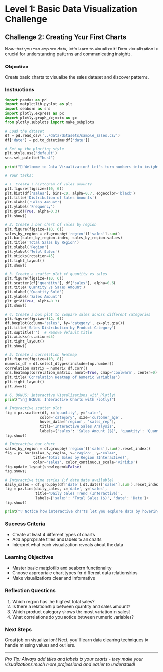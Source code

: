 # Level 1: Basic Data Visualization Challenge

## Challenge 2: Creating Your First Charts

Now that you can explore data, let's learn to visualize it! Data visualization is crucial for understanding patterns and communicating insights.

### Objective

Create basic charts to visualize the sales dataset and discover patterns.

### Instructions

```python
import pandas as pd
import matplotlib.pyplot as plt
import seaborn as sns
import plotly.express as px
import plotly.graph_objects as go
from plotly.subplots import make_subplots

# Load the dataset
df = pd.read_csv('../data/datasets/sample_sales.csv')
df['date'] = pd.to_datetime(df['date'])

# Set up the plotting style
plt.style.use('default')
sns.set_palette("husl")

print("🎨 Welcome to Data Visualization! Let's turn numbers into insights...")

# Your tasks:

# 1. Create a histogram of sales amounts
plt.figure(figsize=(10, 6))
plt.hist(df['sales'], bins=20, alpha=0.7, edgecolor='black')
plt.title('Distribution of Sales Amounts')
plt.xlabel('Sales Amount')
plt.ylabel('Frequency')
plt.grid(True, alpha=0.3)
plt.show()

# 2. Create a bar chart of sales by region
plt.figure(figsize=(10, 6))
sales_by_region = df.groupby('region')['sales'].sum()
plt.bar(sales_by_region.index, sales_by_region.values)
plt.title('Total Sales by Region')
plt.xlabel('Region')
plt.ylabel('Total Sales')
plt.xticks(rotation=45)
plt.tight_layout()
plt.show()

# 3. Create a scatter plot of quantity vs sales
plt.figure(figsize=(10, 6))
plt.scatter(df['quantity'], df['sales'], alpha=0.6)
plt.title('Quantity vs Sales Amount')
plt.xlabel('Quantity Sold')
plt.ylabel('Sales Amount')
plt.grid(True, alpha=0.3)
plt.show()

# 4. Create a box plot to compare sales across different categories
plt.figure(figsize=(12, 6))
df.boxplot(column='sales', by='category', ax=plt.gca())
plt.title('Sales Distribution by Product Category')
plt.suptitle('')  # Remove default title
plt.xticks(rotation=45)
plt.tight_layout()
plt.show()

# 5. Create a correlation heatmap
plt.figure(figsize=(10, 8))
numeric_df = df.select_dtypes(include=[np.number])
correlation_matrix = numeric_df.corr()
sns.heatmap(correlation_matrix, annot=True, cmap='coolwarm', center=0)
plt.title('Correlation Heatmap of Numeric Variables')
plt.tight_layout()
plt.show()

# 6. BONUS: Interactive Visualizations with Plotly!
print("\n🚀 BONUS: Interactive Charts with Plotly!")

# Interactive scatter plot
fig = px.scatter(df, x='quantity', y='sales',
                color='category', size='customer_age',
                hover_data=['region', 'sales_rep'],
                title='Interactive Sales Analysis',
                labels={'sales': 'Sales Amount ($)', 'quantity': 'Quantity Sold'})
fig.show()

# Interactive bar chart
sales_by_region = df.groupby('region')['sales'].sum().reset_index()
fig = px.bar(sales_by_region, x='region', y='sales',
             title='Total Sales by Region (Interactive)',
             color='sales', color_continuous_scale='viridis')
fig.update_layout(showlegend=False)
fig.show()

# Interactive time series (if date data available)
daily_sales = df.groupby(df['date'].dt.date)['sales'].sum().reset_index()
fig = px.line(daily_sales, x='date', y='sales',
              title='Daily Sales Trend (Interactive)',
              labels={'sales': 'Total Sales ($)', 'date': 'Date'})
fig.show()

print("💡 Notice how interactive charts let you explore data by hovering, zooming, and clicking!")
```

### Success Criteria

- Create at least 4 different types of charts
- Add appropriate titles and labels to all charts
- Interpret what each visualization reveals about the data

### Learning Objectives

- Master basic matplotlib and seaborn functionality
- Choose appropriate chart types for different data relationships
- Make visualizations clear and informative

### Reflection Questions

1. Which region has the highest total sales?
2. Is there a relationship between quantity and sales amount?
3. Which product category shows the most variation in sales?
4. What correlations do you notice between numeric variables?

### Next Steps

Great job on visualization! Next, you'll learn data cleaning techniques to handle missing values and outliers.

---

_Pro Tip: Always add titles and labels to your charts - they make your visualizations much more professional and easier to understand!_
